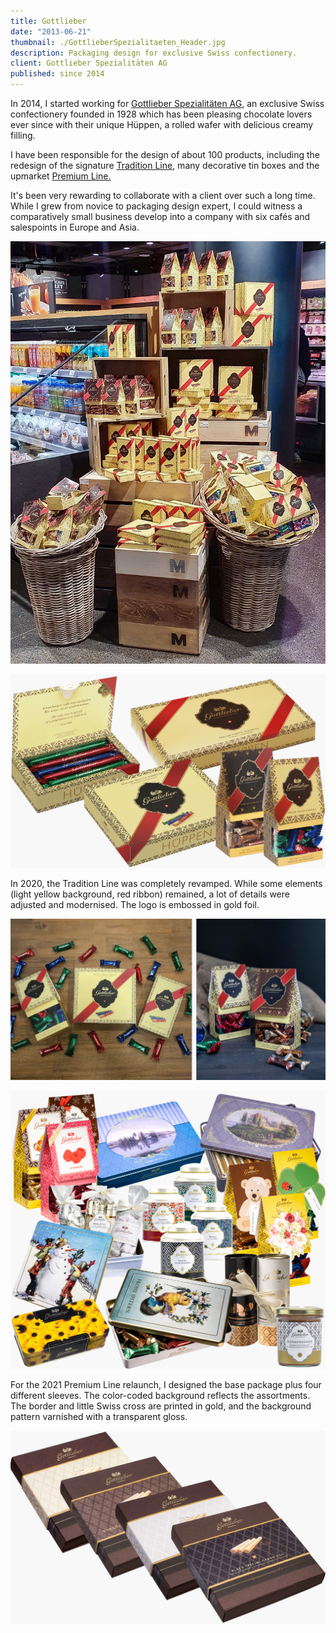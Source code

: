 ```yaml
---
title: Gottlieber
date: "2013-06-21"
thumbnail: ./GottlieberSpezialitaeten_Header.jpg
description: Packaging design for exclusive Swiss confectionery.
client: Gottlieber Spezialitäten AG
published: since 2014
---
```


In 2014, I started working for [Gottlieber Spezialitäten AG](https://www.gottlieber.ch/en/), an exclusive Swiss confectionery founded in 1928 which has been pleasing chocolate lovers ever since with their unique Hüppen, a rolled wafer with delicious creamy filling.

I have been responsible for the design of about 100 products, including the redesign of the signature <a href="#traditionLine">Tradition Line</a>, many decorative tin boxes and the upmarket <a href="#premiumLine">Premium Line.</a>

It's been very rewarding to collaborate with a client over such a long time. While I grew from novice to packaging design expert, I could witness a comparatively small business develop into a company with six cafés and salespoints in Europe and Asia.

<div class="kg-nopointer">

![Gottlieber shop](./GottlieberSpezialitaeten_Shop.jpg)

</div>

<div id="traditionLine" class="kg-card kg-image-card kg-width-wide ">

![Gottlieber tradition line](./GottlieberSpezialitaeten_Tradition.jpg)

</div>

In 2020, the Tradition Line was completely revamped. While some elements (light yellow background, red ribbon) remained, a lot of details were adjusted and modernised. The logo is embossed in gold foil.

<div class="kg-nopointer">

![Gottlieber tradition line](./GottlieberSpezialitaeten_Tradition_Fotos.jpg)

</div>


<div class="kg-card kg-image-card kg-width-wide ">

![Gottlieber collection](./GottlieberSpezialitaeten_Diverse.jpg)

</div>


<div id="premiumLine">

For the 2021 Premium Line relaunch, I designed the base package plus four different sleeves. The color-coded background reflects the assortments. The border and little Swiss cross are printed in gold, and the background pattern varnished with a transparent gloss.

</div>

<div class="kg-card kg-image-card kg-width-wide ">

![Gottlieber premium line](./GottlieberSpezialitaeten_PremiumSleeves.jpg)

</div>
